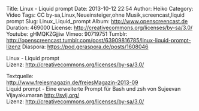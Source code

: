 Title: Linux - Liquid prompt
Date: 2013-10-12 22:54
Author: Heiko
Category: Video
Tags: CC by-sa,Linux,Neueinsteiger,ohne Musik,screencast,liquid prompt
Slug: Linux_Liquid_prompt
Album: http://www.openscreencast.de
Duration: 469000
License: http://creativecommons.org/licenses/by-sa/3.0/
Youtube: gHMQKZGjjiw
Vimeo: 90719751
Tumblr: http://openscreencast.tumblr.com/post/63909816785/linux-liquid-prompt-lizenz
Diaspora: https://pod.geraspora.de/posts/1608046

Linux - Liquid prompt  
Lizenz: <http://creativecommons.org/licenses/by-sa/3.0/>  
  
Textquelle:  
<http://www.freiesmagazin.de/freiesMagazin-2013-09>  
Liquid prompt - Eine erweiterte Prompt für Bash und zsh von Sujeevan
Vijayakumaran <http://svij.org/>  
Lizenz: <http://creativecommons.org/licenses/by-sa/3.0/>

